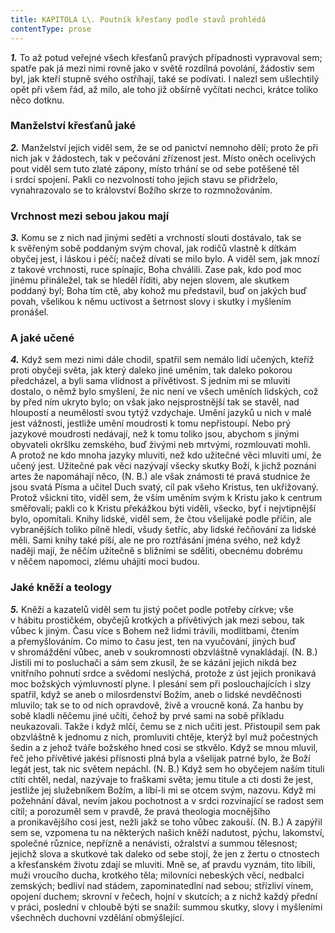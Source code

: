 ```yaml
---
title: KAPITOLA L\. Poutník křesťany podle stavů prohlédá
contentType: prose
---
```


<section>

**_1._** To až potud veřejné všech křesťanů pravých případnosti vypravoval sem; spatře pak já mezi nimi rovně jako v světě rozdílná povolání, žádostiv sem byl, jak kteří stupně svého ostříhají, také se podívati. I nalezl sem ušlechtilý opět při všem řád, až milo, ale toho již obšírně vyčítati nechci, krátce toliko něco dotknu.

### Manželství křesťanů jaké

**_2._** Manželství jejich viděl sem, že se od panictví nemnoho dělí; proto že při nich jak v žádostech, tak v pečování zřízenost jest. Místo oněch ocelivých pout viděl sem tuto zlaté zápony, místo trhání se od sebe potěšené těl i srdcí spojení. Pakli co nezvolností toho jejich stavu se přidrželo, vynahrazovalo se to království Božího skrze to rozmnožováním.

### Vrchnost mezi sebou jakou mají

**_3._** Komu se z nich nad jinými seděti a vrchností slouti dostávalo, tak se k svěřeným sobě poddaným svým choval, jak rodičů vlastně k dítkám obyčej jest, i láskou i péčí; načež dívati se milo bylo. A viděl sem, jak mnozí z takové vrchnosti, ruce spínajíc, Boha chválili. Zase pak, kdo pod moc jinému přináležel, tak se hleděl říditi, aby nejen slovem, ale skutkem poddaný byl; Boha tím ctě, aby kohož mu představil, buď on jakých buď povah, všelikou k němu uctivost a šetrnost slovy i skutky i myšlením pronášel.

### A jaké učené

**_4._** Když sem mezi nimi dále chodil, spatřil sem nemálo lidí učených, kteříž proti obyčeji světa, jak který daleko jiné uměním, tak daleko pokorou předcházel, a byli sama vlídnost a přívětivost. S jedním mi se mluviti dostalo, o němž bylo smyšlení, že nic není ve všech uměních lidských, což by před ním ukryto bylo; on však jako nejsprostnější tak se stavěl, nad hloupostí a neumělostí svou tytýž vzdychaje. Umění jazyků u nich v malé jest vážnosti, jestliže umění moudrosti k tomu nepřistoupí. Nebo prý jazykové moudrosti nedávají, než k tomu toliko jsou, abychom s jinými obyvateli okršlku zemského, buď živými neb mrtvými, rozmlouvati mohli. A protož ne kdo mnoha jazyky mluviti, než kdo užitečné věci mluviti umí, že učený jest. Užitečné pak věci nazývají všecky skutky Boží, k jichž poznání artes že napomáhají něco, (N. B.) ale však známosti té pravá studnice že jsou svatá Písma a učitel Duch svatý, cíl pak všeho Kristus, ten ukřižovaný. Protož všickni tito, viděl sem, že vším uměním svým k Kristu jako k centrum směřovali; pakli co k Kristu překážkou býti viděli, všecko, byť i nejvtipnější bylo, opomítali. Knihy lidské, viděl sem, že čtou všelijaké podle příčin, ale vybranějších toliko pilně hledí, všudy šetříc, aby lidské řečňování za lidské měli. Sami knihy také píší, ale ne pro roztřásání jména svého, než když naději mají, že něčím užitečně s bližními se sděliti, obecnému dobrému v něčem napomoci, zlému uhájiti moci budou.

### Jaké kněží a teology

**_5._** Kněží a kazatelů viděl sem tu jistý počet podle potřeby církve; vše v hábitu prostičkém, obyčejů krotkých a přívětivých jak mezi sebou, tak vůbec k jiným. Času více s Bohem než lidmi trávili, modlitbami, čtením a přemyšlováním. Co mimo to času jest, ten na vyučování, jiných buď v shromáždění vůbec, aneb v soukromnosti obzvláštně vynakládají. (N. B.) Jistili mi to posluchači a sám sem zkusil, že se kázání jejich nikdá bez vnitřního pohnutí srdce a svědomí neslýchá, protože z úst jejich pronikavá moc božských výmluvností plyne. I plesání sem při poslouchajících i slzy spatřil, když se aneb o milosrdenství Božím, aneb o lidské nevděčnosti mluvilo; tak se to od nich opravdově, živě a vroucně koná. Za hanbu by sobě kladli něčemu jiné učiti, čehož by prvé sami na sobě příkladu neukazovali. Takže i když mlčí, čemu se z nich učiti jest. Přistoupil sem pak obzvláštně k jednomu z nich, promluviti chtěje, kterýž byl muž počestných šedin a z jehož tváře božského hned cosi se stkvělo. Když se mnou mluvil, řeč jeho přívětivé jakési přísnosti plná byla a všelijak patrné bylo, že Boží legát jest, tak nic světem nepáchl. (N. B.) Když sem ho obyčejem naším tituli ctíti chtěl, nedal, nazývaje to fraškami světa; jemu titule a cti dosti že jest, jestliže jej služebníkem Božím, a líbí-li mi se otcem svým, nazovu. Když mi požehnání dával, nevím jakou pochotnost a v srdci rozvínající se radost sem cítil; a porozuměl sem v pravdě, že pravá theologia mocnějšího a pronikavějšího cosi jest, nežli jakž se toho vůbec zakouší. (N. B.) A zapýřil sem se, vzpomena tu na některých našich kněží nadutost, pýchu, lakomství, společné různice, nepřízně a nenávisti, ožralství a summou tělesnost; jejichž slova a skutkové tak daleko od sebe stojí, že jen z žertu o ctnostech a křesťanském životu zdají se mluviti. Mně se, ať pravdu vyznám, tito líbili, muži vroucího ducha, krotkého těla; milovníci nebeských věcí, nedbalci zemských; bedliví nad stádem, zapominatedlní nad sebou; střízliví vínem, opojení duchem; skrovní v řečech, hojní v skutcích; a z nichž každý přední v práci, poslední v chloubě býti se snažil: summou skutky, slovy i myšleními všechněch duchovní vzdělání obmýšlející.

</section>
